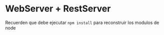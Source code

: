 # WebServer + RestServer

Recuerden que debe ejecutar ```npm install``` para reconstruir los modulos de node

